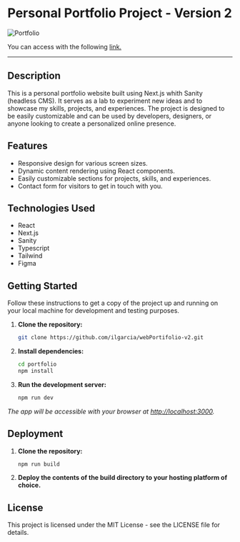 # Personal Portfolio Project - Version 2

![Portfolio](https://github.com/ilgarcia/webPortifolio-v2/assets/60369262/57bc7dd1-ce79-479d-8cba-472e21687c86)

You can access with the following [link.](https://www.ilgarcia.com/)

---

## Description

This is a personal portfolio website built using Next.js whith Sanity (headless CMS). It serves as a lab to experiment new ideas and to showcase my skills, projects, and experiences. The project is designed to be easily customizable and can be used by developers, designers, or anyone looking to create a personalized online presence.

## Features

- Responsive design for various screen sizes.
- Dynamic content rendering using React components.
- Easily customizable sections for projects, skills, and experiences.
- Contact form for visitors to get in touch with you.

## Technologies Used

- React
- Next.js
- Sanity
- Typescript
- Tailwind
- Figma

## Getting Started

Follow these instructions to get a copy of the project up and running on your local machine for development and testing purposes.

1. **Clone the repository:**

   ```bash
   git clone https://github.com/ilgarcia/webPortifolio-v2.git
   ```
   
2. **Install dependencies:**

   ```bash
   cd portfolio
   npm install
   ```

3. **Run the development server:**

   ```bash
   npm run dev
   ```

*The app will be accessible with your browser at [http://localhost:3000](http://localhost:3000).*

## Deployment

1. **Clone the repository:**

   ```bash
   npm run build
   ```
   
3. **Deploy the contents of the build directory to your hosting platform of choice.**

## License

This project is licensed under the MIT License - see the LICENSE file for details.
